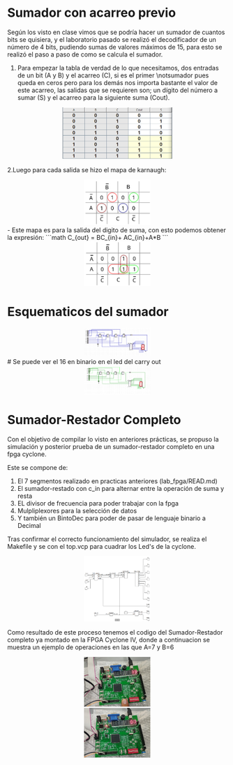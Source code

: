# Sumador con acarreo previo

Según los visto en clase vimos que se podría hacer un sumador de cuantos bits se quisiera, y el laboratorio pasado se realizó el decodificador de un número de 4 bits, pudiendo sumas de valores máximos de 15, para esto se realizó el paso a paso de como se calcula el sumador.

1. Para empezar la tabla de verdad de lo que necesitamos, dos entradas de un bit (A y B) y el acarreo (C), si es el primer \notsumador pues queda en ceros pero para los demás nos importa bastante el valor de este acarreo, las salidas que se requieren son; un dígito del número a sumar (S) y el acarreo para la siguiente suma (Cout).
<center>
  <img src="https://github.com/alpachonr/Digital-UN-2023_2/blob/main/lab_sum/img/sum_verdad.png" height="50%" width="50%" >
</center>

2.Luego para cada salida se hizo el mapa de karnaugh:
<center>
  <img src="https://github.com/alpachonr/Digital-UN-2023_2/blob/main/lab_sum/img/sum_k.png" height="30%" width="30%" >
</center>
- Este mapa es para la salida del digito de suma, con esto podemos obtener la expresión:
```math
C_{out} = BC_{in}+ AC_{in}+A*B
```
<center>
  <img src="https://github.com/alpachonr/Digital-UN-2023_2/blob/main/lab_sum/img/carry_k.png" height="30%" width="30%" >
</center>


# Esquematicos del sumador
<center>
  <img src="https://github.com/alpachonr/Digital-UN-2023_2/blob/main/lab_sum/img/sum_sch.png" height="30%" width="30%" >
</center>
# Se puede ver el 16 en binario en el led del carry out 
<center>
  <img src="https://github.com/alpachonr/Digital-UN-2023_2/blob/main/lab_sum/img/sum16.png" height="30%" width="30%" >
</center>

# Sumador-Restador Completo

Con el objetivo de compilar lo visto en anteriores prácticas, se propuso la simulación y posterior prueba de un sumador-restador completo en una fpga cyclone.

Este se compone de:
1. El 7 segmentos realizado en practicas anteriores (lab_fpga/READ.md)
2. El sumador-restado con c_in para alternar entre la operación de suma y resta
3. EL divisor de frecuencia para poder trabajar con la fpga
4. Mulpliplexores para la selección de datos
5. Y también un BintoDec para poder de pasar de lenguaje binario a Decimal



Tras confirmar el correcto funcionamiento del simulador, se realiza el Makefile y se con el top.vcp para cuadrar los Led's de la cyclone.

<center>
  <img src="https://github.com/alpachonr/Digital-UN-2023_2/blob/main/lab_sum/img/RtlSumres.png" height="30%" width="30%" >
</center>

 Como resultado de este proceso tenemos el codigo del Sumador-Restador completo ya montado en la FPGA Cyclone IV, donde a continuacion se muestra un ejemplo de operaciones en las que A=7 y B=6
<center>
  <img src="https://github.com/alpachonr/Digital-UN-2023_2/blob/main/lab_sum/img/7+6.jpeg" height="30%" width="30%" >
</center>
<center>
  <img src="https://github.com/alpachonr/Digital-UN-2023_2/blob/main/lab_sum/img/7-6.jpeg" height="30%" width="30%" >
</center>
